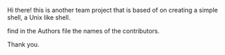 Hi there! this is another team project that is based of on creating a simple shell, a Unix like shell.

find in the Authors file the names of the contributors.

Thank you.
